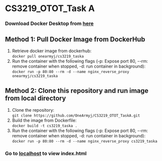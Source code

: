 # CS3219_OTOT_Task A
### Download Docker Desktop from [here](https://docs.docker.com/get-started/)

## Method 1: Pull Docker Image from DockerHub <br>
1. Retrieve docker image from dockerhub: <br>
   `docker pull onearmyj/cs3219_taska`
2. Run the container with the following flags (-p: Expose port 80, --rm: remove container when stopped, -d: run container in background): <br>
   `docker run -p 80:80 --rm -d --name nginx_reverse_proxy onearmyj/cs3219_taska`

## Method 2: Clone this repository and run image from local directory <br>
1. Clone the repository: <br>
   `git clone https://github.com/OneArmyj/CS3219_OTOT_TaskA.git`
2. Build the image from Dockerfile: <br>
   `docker build -t cs3219_taska .`
3.  Run the container with the following flags (-p: Expose port 80, --rm: remove container when stopped, -d: run container in background): <br> 
   `docker run -p 80:80 --rm -d --name nginx_reverse_proxy cs3219_taska`

### Go to [localhost](http://localhost/) to view index.html
